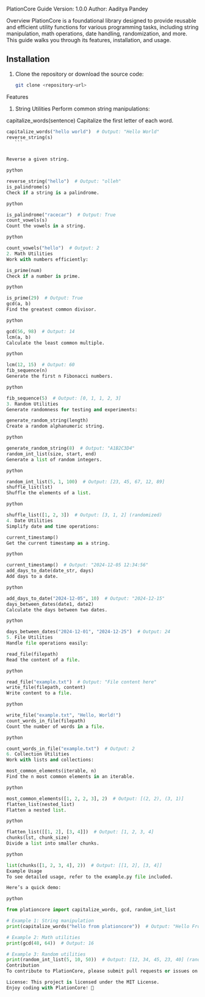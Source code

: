 PlationCore Guide
Version: 1.0.0
Author: Aaditya Pandey

Overview
PlationCore is a foundational library designed to provide reusable and efficient utility functions for various programming tasks, including string manipulation, math operations, date handling, randomization, and more. This guide walks you through its features, installation, and usage.


## Installation

1. Clone the repository or download the source code:
    ```bash
    git clone <repository-url>
    ```


Features
1. String Utilities
Perform common string manipulations:

capitalize_words(sentence)
Capitalize the first letter of each word.

 ```python
capitalize_words("hello world")  # Output: "Hello World"
reverse_string(s)
    ```


Reverse a given string.

python

reverse_string("hello")  # Output: "olleh"
is_palindrome(s)
Check if a string is a palindrome.

python

is_palindrome("racecar")  # Output: True
count_vowels(s)
Count the vowels in a string.

python

count_vowels("hello")  # Output: 2
2. Math Utilities
Work with numbers efficiently:

is_prime(num)
Check if a number is prime.

python

is_prime(29)  # Output: True
gcd(a, b)
Find the greatest common divisor.

python

gcd(56, 98)  # Output: 14
lcm(a, b)
Calculate the least common multiple.

python

lcm(12, 15)  # Output: 60
fib_sequence(n)
Generate the first n Fibonacci numbers.

python

fib_sequence(5)  # Output: [0, 1, 1, 2, 3]
3. Random Utilities
Generate randomness for testing and experiments:

generate_random_string(length)
Create a random alphanumeric string.

python

generate_random_string(8)  # Output: "A1B2C3D4"
random_int_list(size, start, end)
Generate a list of random integers.

python

random_int_list(5, 1, 100)  # Output: [23, 45, 67, 12, 89]
shuffle_list(lst)
Shuffle the elements of a list.

python

shuffle_list([1, 2, 3])  # Output: [3, 1, 2] (randomized)
4. Date Utilities
Simplify date and time operations:

current_timestamp()
Get the current timestamp as a string.

python

current_timestamp()  # Output: "2024-12-05 12:34:56"
add_days_to_date(date_str, days)
Add days to a date.

python

add_days_to_date("2024-12-05", 10)  # Output: "2024-12-15"
days_between_dates(date1, date2)
Calculate the days between two dates.

python

days_between_dates("2024-12-01", "2024-12-25")  # Output: 24
5. File Utilities
Handle file operations easily:

read_file(filepath)
Read the content of a file.

python

read_file("example.txt")  # Output: "File content here"
write_file(filepath, content)
Write content to a file.

python

write_file("example.txt", "Hello, World!")
count_words_in_file(filepath)
Count the number of words in a file.

python

count_words_in_file("example.txt")  # Output: 2
6. Collection Utilities
Work with lists and collections:

most_common_elements(iterable, n)
Find the n most common elements in an iterable.

python

most_common_elements([1, 2, 2, 3], 2)  # Output: [(2, 2), (3, 1)]
flatten_list(nested_list)
Flatten a nested list.

python

flatten_list([[1, 2], [3, 4]])  # Output: [1, 2, 3, 4]
chunks(lst, chunk_size)
Divide a list into smaller chunks.

python

list(chunks([1, 2, 3, 4], 2))  # Output: [[1, 2], [3, 4]]
Example Usage
To see detailed usage, refer to the example.py file included.

Here’s a quick demo:

python

from plationcore import capitalize_words, gcd, random_int_list

# Example 1: String manipulation
print(capitalize_words("hello from plationcore"))  # Output: "Hello From Plationcore"

# Example 2: Math utilities
print(gcd(48, 64))  # Output: 16

# Example 3: Random utilities
print(random_int_list(5, 10, 50))  # Output: [12, 34, 45, 23, 40] (randomized)
Contribution
To contribute to PlationCore, please submit pull requests or issues on the official repository.

License: This project is licensed under the MIT License.
Enjoy coding with PlationCore! 🚀






